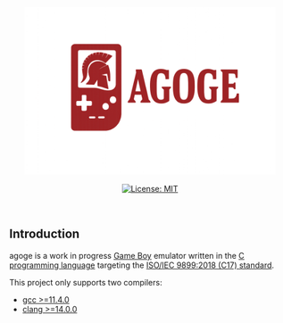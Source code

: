 <p align="center">
        <a href="https://github.com/dgz0/agoge">
        <img
                alt="project logo"
                src="./assets/logo.png"
                height="300" />
        </a>

<p align="center">
        <a href="https://opensource.org/licenses/MIT">
        <img
                alt="License: MIT"
                src="https://img.shields.io/badge/License-MIT-yellow.svg" />
        </a>
</p>

<br />

## Introduction

agoge is a work in progress [Game Boy](https://en.wikipedia.org/wiki/Game_Boy)
emulator written in
the [C programming language](https://en.wikipedia.org/wiki/C_(programming_language))
targeting
the [ISO/IEC 9899:2018 (C17) standard](https://en.wikipedia.org/wiki/C17_(C_standard_revision)).

This project only supports two compilers:

- [gcc >=11.4.0](https://gcc.gnu.org/)
- [clang >=14.0.0](https://clang.llvm.org/)
